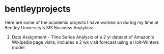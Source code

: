 # bentleyprojects
Here are some of the academic projects I have worked on during my time at Bentley University's MS Business Analytics:
1) Data Assignment - Time Series Analysis of a 2 yr dataset of Amazon's Wikipedia page visits, includes a 2 wk visit forecast using a Holt-Winters model
